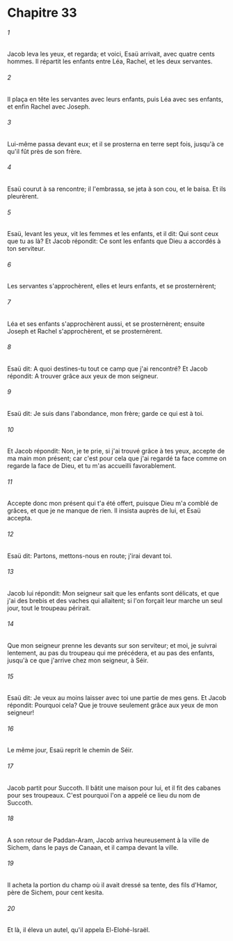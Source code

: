 # Chapitre 33

###### 1
Jacob leva les yeux, et regarda; et voici, Esaü arrivait, avec quatre cents hommes. Il répartit les enfants entre Léa, Rachel, et les deux servantes.
###### 2
Il plaça en tête les servantes avec leurs enfants, puis Léa avec ses enfants, et enfin Rachel avec Joseph.
###### 3
Lui-même passa devant eux; et il se prosterna en terre sept fois, jusqu'à ce qu'il fût près de son frère.
###### 4
Esaü courut à sa rencontre; il l'embrassa, se jeta à son cou, et le baisa. Et ils pleurèrent.
###### 5
Esaü, levant les yeux, vit les femmes et les enfants, et il dit: Qui sont ceux que tu as là? Et Jacob répondit: Ce sont les enfants que Dieu a accordés à ton serviteur.
###### 6
Les servantes s'approchèrent, elles et leurs enfants, et se prosternèrent;
###### 7
Léa et ses enfants s'approchèrent aussi, et se prosternèrent; ensuite Joseph et Rachel s'approchèrent, et se prosternèrent.
###### 8
Esaü dit: A quoi destines-tu tout ce camp que j'ai rencontré? Et Jacob répondit: A trouver grâce aux yeux de mon seigneur.
###### 9
Esaü dit: Je suis dans l'abondance, mon frère; garde ce qui est à toi.
###### 10
Et Jacob répondit: Non, je te prie, si j'ai trouvé grâce à tes yeux, accepte de ma main mon présent; car c'est pour cela que j'ai regardé ta face comme on regarde la face de Dieu, et tu m'as accueilli favorablement.
###### 11
Accepte donc mon présent qui t'a été offert, puisque Dieu m'a comblé de grâces, et que je ne manque de rien. Il insista auprès de lui, et Esaü accepta.
###### 12
Esaü dit: Partons, mettons-nous en route; j'irai devant toi.
###### 13
Jacob lui répondit: Mon seigneur sait que les enfants sont délicats, et que j'ai des brebis et des vaches qui allaitent; si l'on forçait leur marche un seul jour, tout le troupeau périrait.
###### 14
Que mon seigneur prenne les devants sur son serviteur; et moi, je suivrai lentement, au pas du troupeau qui me précédera, et au pas des enfants, jusqu'à ce que j'arrive chez mon seigneur, à Séir.
###### 15
Esaü dit: Je veux au moins laisser avec toi une partie de mes gens. Et Jacob répondit: Pourquoi cela? Que je trouve seulement grâce aux yeux de mon seigneur!
###### 16
Le même jour, Esaü reprit le chemin de Séir.
###### 17
Jacob partit pour Succoth. Il bâtit une maison pour lui, et il fit des cabanes pour ses troupeaux. C'est pourquoi l'on a appelé ce lieu du nom de Succoth.
###### 18
A son retour de Paddan-Aram, Jacob arriva heureusement à la ville de Sichem, dans le pays de Canaan, et il campa devant la ville.
###### 19
Il acheta la portion du champ où il avait dressé sa tente, des fils d'Hamor, père de Sichem, pour cent kesita.
###### 20
Et là, il éleva un autel, qu'il appela El-Elohé-Israël.
